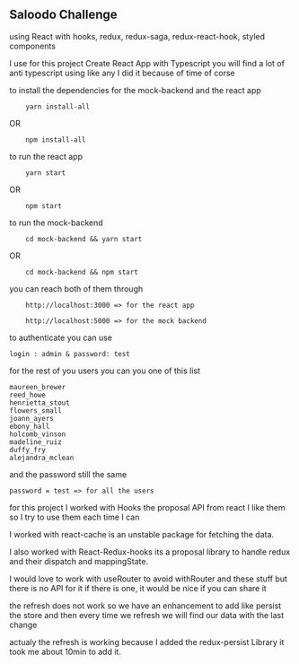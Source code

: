 ## Saloodo Challenge

using React with hooks, redux, redux-saga, redux-react-hook, styled components


I use for this project Create React App with Typescript you will find a lot of anti typescript using like any I did it because of time of corse


to install the dependencies for the mock-backend and the react app

        
        yarn install-all
        
OR

        npm install-all
        
to run the react app 

        yarn start
        
OR

        npm start
        

to run the mock-backend 


        cd mock-backend && yarn start
        
OR

        cd mock-backend && npm start
        
you can reach both of them through 

        http://localhost:3000 => for the react app
        
        http://localhost:5000 => for the mock backend
        
to authenticate you can use 

    login : admin & password: test

for the rest of you users you can you one of this list

    maureen_brewer
    reed_howe
    henrietta_stout
    flowers_small
    joann_ayers
    ebony_hall
    holcomb_vinson
    madeline_ruiz
    duffy_fry
    alejandra_mclean
    
and the password still the same

    password = test => for all the users
        
for this project I worked with Hooks the proposal API from react I like them so I try to use them each time I can

I worked with react-cache is an unstable package for fetching the data.

I also worked with React-Redux-hooks its a proposal library to handle redux and their dispatch and mappingState.

I would love to work with useRouter to avoid withRouter and these stuff but there is no API for it if there is one, it would be nice if you can share it
 
the refresh does not work so we have an enhancement to add like persist the store and then every time we refresh we will find our data with the last change 

actualy the refresh is working because I added the redux-persist Library it took me about 10min to add it.

